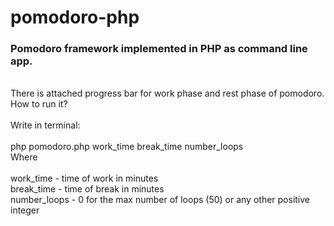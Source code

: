 # pomodoro-php
<h3><b>Pomodoro framework implemented in PHP as command line app.</b></h3>
<br>There is attached progress bar for work phase and rest phase of pomodoro.<br>
How to run it?
<br><br>Write in terminal:
<br><br>
php pomodoro.php work_time break_time number_loops
<br>
Where
<br><br>
work_time   -  time of work in minutes<br>
break_time   - time of break in minutes<br>
number_loops - 0 for the max number of loops (50) or any other positive integer
